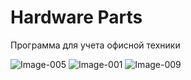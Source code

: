 # Hardware Parts
 Программа для учета офисной техники
 
<img src="https://i.ibb.co/r7Gj9dV/Image-005.png" alt="Image-005" border="0">

<img src="https://i.ibb.co/BnfJktC/Image-001.png" alt="Image-001" border="0">

<img src="https://i.ibb.co/wYwHshy/Image-009.png" alt="Image-009" border="0">
